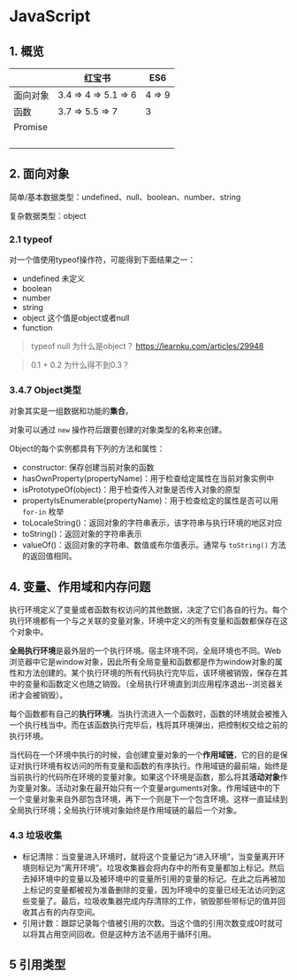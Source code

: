 # JavaScript



## 1. 概览

|          | 红宝书                    | ES6      |
| -------- | ------------------------- | -------- |
| 面向对象 | 3.4  =>  4  =>  5.1  => 6 | 4  =>  9 |
| 函数     | 3.7  => 5.5  =>  7        | 3        |
| Promise  |                           |          |
|          |                           |          |
|          |                           |          |
|          |                           |          |
|          |                           |          |

 



## 2. 面向对象

简单/基本数据类型：undefined、null、boolean、number、string

复杂数据类型：object

### 2.1 typeof 

对一个值使用typeof操作符，可能得到下面结果之一：

* undefined  未定义
* boolean    
* number
* string
* object  这个值是object或者null
* function  

> typeof null 为什么是object？ https://learnku.com/articles/29948

> 0.1 + 0.2 为什么得不到0.3？

### 3.4.7  Object类型

对象其实是一组数据和功能的**集合**。

对象可以通过 `new` 操作符后跟要创建的对象类型的名称来创建。

Object的每个实例都具有下列的方法和属性：

* constructor: 保存创建当前对象的函数
* hasOwnProperty(propertyName)：用于检查给定属性在当前对象实例中
* isPrototypeOf(object)：用于检查传入对象是否传入对象的原型
* propertyIsEnumerable(propertyName)：用于检查给定的属性是否可以用 `for-in` 枚举
* toLocaleString()：返回对象的字符串表示，该字符串与执行环境的地区对应
* toString()：返回对象的字符串表示
* valueOf()：返回对象的字符串、数值或布尔值表示。通常与 `toString()`  方法的返回值相同。

## 4. 变量、作用域和内存问题

执行环境定义了变量或者函数有权访问的其他数据，决定了它们各自的行为。每个执行环境都有一个与之关联的变量对象，环境中定义的所有变量和函数都保存在这个对象中。

**全局执行环境**是最外层的一个执行环境。宿主环境不同，全局环境也不同。Web浏览器中它是window对象，因此所有全局变量和函数都是作为window对象的属性和方法创建的。某个执行环境的所有代码执行完毕后，该环境被销毁，保存在其中的变量和函数定义也随之销毁。（全局执行环境直到浏应用程序退出--浏览器关闭才会被销毁）。

每个函数都有自己的**执行环境**。当执行流进入一个函数时，函数的环境就会被推入一个执行栈当中。而在该函数执行完毕后，栈将其环境弹出，把控制权交给之前的执行环境。

当代码在一个环境中执行的时候，会创建变量对象的一个**作用域链**，它的目的是保证对执行环境有权访问的所有变量和函数的有序执行。作用域链的最前端，始终是当前执行的代码所在环境的变量对象。如果这个环境是函数，那么将其**活动对象**作为变量对象。活动对象在最开始只有一个变量arguments对象。作用域链中的下一个变量对象来自外部包含环境，再下一个则是下一个包含环境。这样一直延续到全局执行环境；全局执行环境对象始终是作用域链的最后一个对象。

### 4.3 垃圾收集

* 标记清除：当变量进入环境时，就将这个变量记为“进入环境”，当变量离开环境则标记为“离开环境”。垃圾收集器会将内存中的所有变量都加上标记。然后去掉环境中的变量以及被环境中的变量所引用的变量的标记。在此之后再被加上标记的变量都被视为准备删除的变量，因为环境中的变量已经无法访问到这些变量了。最后，垃圾收集器完成内存清除的工作，销毁那些带标记的值并回收其占有的内存空间。
* 引用计数：跟踪记录每个值被引用的次数。当这个值的引用次数变成0时就可以将其占用空间回收。但是这种方法不适用于循环引用。



## 5 引用类型



